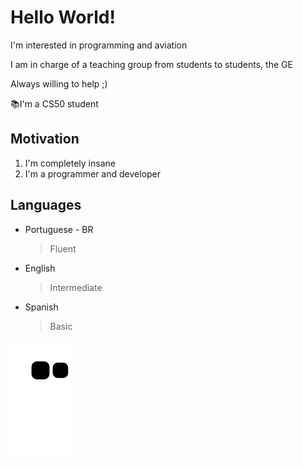 # Hello World!

I'm interested in programming and aviation

I am in charge of a teaching group from students to students, the GE

Always willing to help ;)

📚I'm a CS50 student

## Motivation
1. I'm completely insane
2. I'm a programmer and developer

## Languages
- Portuguese - BR
  >Fluent
- English
  >Intermediate
- Spanish
  >Basic

![Snake animation](https://github.com/LucasHT22/LucasHT22/blob/output/github-contribution-grid-snake.svg)

